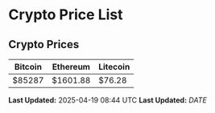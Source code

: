 # Crypto Price List

## Crypto Prices
| Bitcoin | Ethereum | Litecoin |
| ------- | -------- | -------- |
| $85287 | $1601.88 | $76.28 |
**Last Updated:** 2025-04-19 08:44 UTC
**Last Updated:** $DATE$

